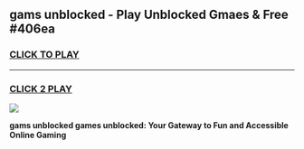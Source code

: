 
## gams unblocked - Play Unblocked Gmaes & Free #406ea
<h3>
<a href="https://premium.freeplayer.one?title=gams_unblocked&ref=01M">CLICK TO PLAY</a></h3>
<hr>

<h3>
<a href="https://premium.freeplayer.one?title=gams_unblocked&ref=01M">CLICK 2 PLAY</a>
  
</h3>

<a href="https://premium.freeplayer.one?title=gams_unblocked&ref=01M"><img src="https://clearcache.store/games.png"></a>


**gams unblocked games unblocked: Your Gateway to Fun and Accessible Online Gaming**
